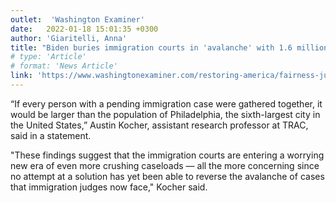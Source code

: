 ```yaml
---
outlet:  'Washington Examiner'
date:   2022-01-18 15:01:35 +0300
author: 'Giaritelli, Anna'
title: "Biden buries immigration courts in 'avalanche' with 1.6 million pending cases amid border crisis"
# type: 'Article'
# format: 'News Article'
link: 'https://www.washingtonexaminer.com/restoring-america/fairness-justice/biden-buries-immigration-courts-in-avalanche-with-1-6-million-pending-cases-amid-border-crisis'
---
```

“If every person with a pending immigration case were gathered together, it would be larger than the population of Philadelphia, the sixth-largest city in the United States,” Austin Kocher, assistant research professor at TRAC, said in a statement.

"These findings suggest that the immigration courts are entering a worrying new era of even more crushing caseloads — all the more concerning since no attempt at a solution has yet been able to reverse the avalanche of cases that immigration judges now face," Kocher said.